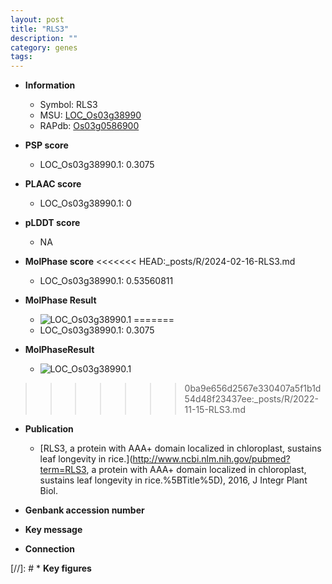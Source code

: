 ```yaml
---
layout: post
title: "RLS3"
description: ""
category: genes
tags: 
---
```


* **Information**  
    + Symbol: RLS3  
    + MSU: [LOC_Os03g38990](http://rice.plantbiology.msu.edu/cgi-bin/ORF_infopage.cgi?orf=LOC_Os03g38990)  
    + RAPdb: [Os03g0586900](http://rapdb.dna.affrc.go.jp/viewer/gbrowse_details/irgsp1?name=Os03g0586900)  

* **PSP score**  
    + LOC_Os03g38990.1: 0.3075 

* **PLAAC score**  
    + LOC_Os03g38990.1: 0 

* **pLDDT score**
    + NA


* **MolPhase score**
<<<<<<< HEAD:_posts/R/2024-02-16-RLS3.md
    + LOC_Os03g38990.1: 0.53560811

* **MolPhase Result**
    + ![LOC_Os03g38990.1](https://304243504.github.io/Pictures/LOC_Os03g/LOC_Os03g38990.1.png)
=======
    + LOC_Os03g38990.1: 0.3075

* **MolPhaseResult**
    + ![LOC_Os03g38990.1](https://ricepsp.github.io/pictures/LOC_Os03g/LOC_Os03g38990.1.png)
>>>>>>> 0ba9e656d2567e330407a5f1b1d54d48f23437ee:_posts/R/2022-11-15-RLS3.md

* **Publication**  
    + [RLS3, a protein with AAA+ domain localized in chloroplast, sustains leaf longevity in rice.](http://www.ncbi.nlm.nih.gov/pubmed?term=RLS3, a protein with AAA+ domain localized in chloroplast, sustains leaf longevity in rice.%5BTitle%5D), 2016, J Integr Plant Biol.

* **Genbank accession number**  

* **Key message**  

* **Connection**  

[//]: # * **Key figures**  


